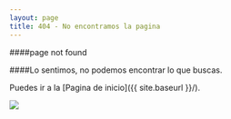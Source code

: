 ```yaml
---
layout: page
title: 404 - No encontramos la pagina
---
```

####page not found

####Lo sentimos, no podemos encontrar lo que buscas.

 Puedes ir a la [Pagina de inicio]({{ site.baseurl }}/).


<img src="{{ site.baseurl }}http://alturainteractive.com/es/wp-content/uploads/sites/2/2014/10/homer-simpson-404.jpg"/>
